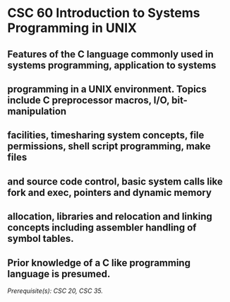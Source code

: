 # CSC 60 Introduction to Systems Programming in UNIX

## Features of the C language commonly used in systems programming, application to systems 
## programming in a UNIX environment. Topics include C preprocessor macros, I/O, bit-manipulation 
## facilities, timesharing system concepts, file permissions, shell script programming, make files 
## and source code control, basic system calls like fork and exec, pointers and dynamic memory 
## allocation, libraries and relocation and linking concepts including assembler handling of symbol tables. 
## Prior knowledge of a C like programming language is presumed. 

*Prerequisite(s): CSC 20, CSC 35.*
